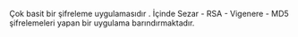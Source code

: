 Çok basit bir şifreleme uygulamasıdır . İçinde Sezar - RSA - Vigenere - MD5 şifrelemeleri yapan bir uygulama barındırmaktadır.
